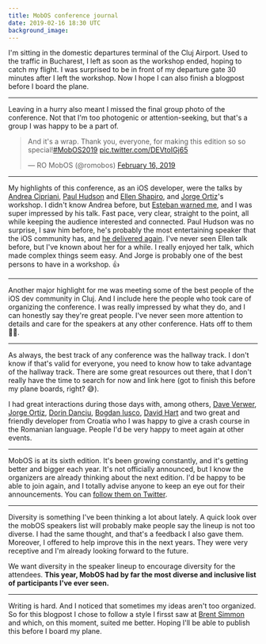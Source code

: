 ```yaml
---
title: MobOS conference journal
date: 2019-02-16 18:30 UTC
background_image: 
---
```


I'm sitting in the domestic departures terminal of the Cluj Airport. Used to the traffic in Bucharest, I left as soon as the workshop ended, hoping to catch my flight. I was surprised to be in front of my departure gate 30 minutes after I left the workshop. Now I hope I can also finish a blogpost before I board the plane.

***

Leaving in a hurry also meant I missed the final group photo of the conference. Not that I'm too photogenic or attention-seeking, but that's a group I was happy to be a part of.

<blockquote class="twitter-tweet" data-lang="en"><p lang="en" dir="ltr">And it&#39;s a wrap. Thank you, everyone, for making this edition so so special!<a href="https://twitter.com/hashtag/MobOS2019?src=hash&amp;ref_src=twsrc%5Etfw">#MobOS2019</a> <a href="https://t.co/DEVtoIGj65">pic.twitter.com/DEVtoIGj65</a></p>&mdash; RO MobOS (@romobos) <a href="https://twitter.com/romobos/status/1096800317788819457?ref_src=twsrc%5Etfw">February 16, 2019</a></blockquote>
<script async src="https://platform.twitter.com/widgets.js" charset="utf-8"></script>

***

My highlights of this conference, as an iOS developer, were the talks by [Andrea Cipriani](https://twitter.com/AndreaCipriani), [Paul Hudson](https://twitter.com/twostraws) and [Ellen Shapiro](https://twitter.com/designatednerd), and [Jorge Ortiz](https://twitter.com/jdortiz)'s workshop. I didn't know Andrea before, but [Esteban warned me](https://twitter.com/esttorhe/status/1095279824145448961), and I was super impressed by his talk. Fast pace, very clear, straight to the point, all while keeping the audience interested and connected. Paul Hudson was no surprise, I saw him before, he's probably the most entertaining speaker that the iOS community has, and [he delivered again](https://twitter.com/marius_const/status/1096054435439173632). I've never seen Ellen talk before, but I've known about her for a while. I really enjoyed her talk, which made complex things seem easy. And Jorge is probably one of the best persons to have in a workshop. 👍

***

Another major highlight for me was meeting some of the best people of the iOS dev community in Cluj. And I include here the people who took care of organizing the conference. I was really impressed by what they do, and I can honestly say they're great people. I've never seen more attention to details and care for the speakers at any other conference. Hats off to them 🙇‍♂️.

***

As always, the best track of any conference was the hallway track. I don't know if that's valid for everyone, you need to know how to take advantage of the hallway track. There are some great resources out there, that I don't really have the time to search for now and link here (got to finish this before my plane boards, right? 😅).

I had great interactions during those days with, among others, [Dave Verwer](https://twitter.com/daveverwer), [Jorge Ortiz](https://twitter.com/jdortiz), [Dorin Danciu](https://twitter.com/dorindanciu), [Bogdan Iusco](https://twitter.com/bogdaniusco), [David Hart](https://twitter.com/dhartbit) and two great and friendly developer from Croatia who I was happy to give a crash course in the Romanian language. People I'd be very happy to meet again at other events.

***

MobOS is at its sixth edition. It's been growing constantly, and it's getting better and bigger each year. It's not officially announced, but I know the organizers are already thinking about the next edition. I'd be happy to be able to join again, and I totally advise anyone to keep an eye out for their announcements. You can [follow them on Twitter](https://twitter.com/romobos/).

***

Diversity is something I've been thinking a lot about lately. A quick look over the mobOS speakers list will probably make people say the lineup is not too diverse. I had the same thought, and that's a feedback I also gave them. Moreover, I offered to help improve this in the next years. They were very receptive and I'm already looking forward to the future.

We want diversity in the speaker lineup to encourage diversity for the attendees. **This year, MobOS had by far the most diverse and inclusive list of participants I've ever seen.**

***

Writing is hard. And I noticed that sometimes my ideas aren't too organized. So for this blogpost I chose to follow a style I firsst saw at [Brent Simmon](http://inessential.com/) and which, on this moment, suited me better. Hoping I'll be able to publish this before I board my plane.